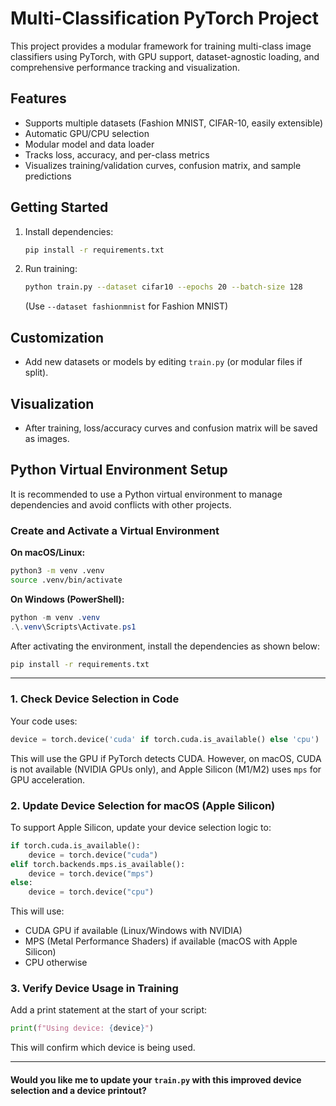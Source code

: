 # Multi-Classification PyTorch Project

This project provides a modular framework for training multi-class image classifiers using PyTorch, with GPU support, dataset-agnostic loading, and comprehensive performance tracking and visualization.

## Features
- Supports multiple datasets (Fashion MNIST, CIFAR-10, easily extensible)
- Automatic GPU/CPU selection
- Modular model and data loader
- Tracks loss, accuracy, and per-class metrics
- Visualizes training/validation curves, confusion matrix, and sample predictions

## Getting Started

1. Install dependencies:
   ```bash
   pip install -r requirements.txt
   ```
2. Run training:
   ```bash
   python train.py --dataset cifar10 --epochs 20 --batch-size 128
   ```
   (Use `--dataset fashionmnist` for Fashion MNIST)

## Customization
- Add new datasets or models by editing `train.py` (or modular files if split).

## Visualization
- After training, loss/accuracy curves and confusion matrix will be saved as images.

## Python Virtual Environment Setup

It is recommended to use a Python virtual environment to manage dependencies and avoid conflicts with other projects.

### Create and Activate a Virtual Environment

**On macOS/Linux:**
```bash
python3 -m venv .venv
source .venv/bin/activate
```

**On Windows (PowerShell):**
```powershell
python -m venv .venv
.\.venv\Scripts\Activate.ps1
```

After activating the environment, install the dependencies as shown below:

```bash
pip install -r requirements.txt
```

---

### 1. **Check Device Selection in Code**
Your code uses:
```python
device = torch.device('cuda' if torch.cuda.is_available() else 'cpu')
```
This will use the GPU if PyTorch detects CUDA. However, on macOS, CUDA is not available (NVIDIA GPUs only), and Apple Silicon (M1/M2) uses `mps` for GPU acceleration.

### 2. **Update Device Selection for macOS (Apple Silicon)**
To support Apple Silicon, update your device selection logic to:
```python
if torch.cuda.is_available():
    device = torch.device("cuda")
elif torch.backends.mps.is_available():
    device = torch.device("mps")
else:
    device = torch.device("cpu")
```
This will use:
- CUDA GPU if available (Linux/Windows with NVIDIA)
- MPS (Metal Performance Shaders) if available (macOS with Apple Silicon)
- CPU otherwise

### 3. **Verify Device Usage in Training**
Add a print statement at the start of your script:
```python
print(f"Using device: {device}")
```
This will confirm which device is being used.

---

#### Would you like me to update your `train.py` with this improved device selection and a device printout?